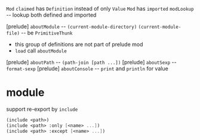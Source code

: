 `Mod` `claimed` has `Definition` instead of only `Value`
`Mod` has `imported`
`modLookup` -- lookup both defined and imported

[prelude] `aboutModule` -- `(current-module-directory)` `(current-module-file)` -- be `PrimitiveThunk`

- this group of definitions are not part of prelude mod
- `load` call `aboutModule`

[prelude] `aboutPath` -- `(path-join [path ...])`
[prelude] `aboutSexp` -- `format-sexp`
[prelude] `aboutConsole` -- `print` and `println` for value

# module

support re-export by `include`

```scheme
(include <path>)
(include <path> :only [<name> ...])
(include <path> :except [<name> ...])
```
